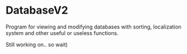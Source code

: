 # DatabaseV2
Program for viewing and modifying databases with sorting, localization system and other useful or useless functions.

Still working on.. so wait)
